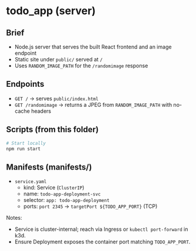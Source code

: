 # todo_app (server)

## Brief

- Node.js server that serves the built React frontend and an image endpoint
- Static site under `public/` served at `/`
- Uses `RANDOM_IMAGE_PATH` for the `/randomimage` response

## Endpoints

- `GET /` → serves `public/index.html`
- `GET /randomimage` → returns a JPEG from `RANDOM_IMAGE_PATH` with no-cache headers

## Scripts (from this folder)

```bash
# Start locally
npm run start
```

## Manifests (manifests/)

- `service.yaml`
  - kind: Service (`ClusterIP`)
  - name: `todo-app-deployment-svc`
  - selector: `app: todo-app-deployment`
  - ports: `port 2345` → `targetPort ${TODO_APP_PORT}` (TCP)

Notes:

- Service is cluster-internal; reach via Ingress or `kubectl port-forward` in k3d.
- Ensure Deployment exposes the container port matching `TODO_APP_PORT`.
